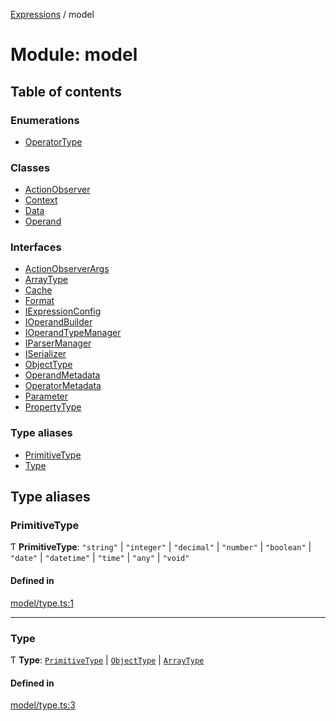 [Expressions](../README.md) / model

# Module: model

## Table of contents

### Enumerations

- [OperatorType](../enums/model.OperatorType.md)

### Classes

- [ActionObserver](../classes/model.ActionObserver.md)
- [Context](../classes/model.Context.md)
- [Data](../classes/model.Data.md)
- [Operand](../classes/model.Operand.md)

### Interfaces

- [ActionObserverArgs](../interfaces/model.ActionObserverArgs.md)
- [ArrayType](../interfaces/model.ArrayType.md)
- [Cache](../interfaces/model.Cache.md)
- [Format](../interfaces/model.Format.md)
- [IExpressionConfig](../interfaces/model.IExpressionConfig.md)
- [IOperandBuilder](../interfaces/model.IOperandBuilder.md)
- [IOperandTypeManager](../interfaces/model.IOperandTypeManager.md)
- [IParserManager](../interfaces/model.IParserManager.md)
- [ISerializer](../interfaces/model.ISerializer.md)
- [ObjectType](../interfaces/model.ObjectType.md)
- [OperandMetadata](../interfaces/model.OperandMetadata.md)
- [OperatorMetadata](../interfaces/model.OperatorMetadata.md)
- [Parameter](../interfaces/model.Parameter.md)
- [PropertyType](../interfaces/model.PropertyType.md)

### Type aliases

- [PrimitiveType](model.md#primitivetype)
- [Type](model.md#type)

## Type aliases

### PrimitiveType

Ƭ **PrimitiveType**: ``"string"`` \| ``"integer"`` \| ``"decimal"`` \| ``"number"`` \| ``"boolean"`` \| ``"date"`` \| ``"datetime"`` \| ``"time"`` \| ``"any"`` \| ``"void"``

#### Defined in

[model/type.ts:1](https://github.com/FlavioLionelRita/3xpr/blob/a373ee9/src/lib/model/type.ts#L1)

___

### Type

Ƭ **Type**: [`PrimitiveType`](model.md#primitivetype) \| [`ObjectType`](../interfaces/model.ObjectType.md) \| [`ArrayType`](../interfaces/model.ArrayType.md)

#### Defined in

[model/type.ts:3](https://github.com/FlavioLionelRita/3xpr/blob/a373ee9/src/lib/model/type.ts#L3)
